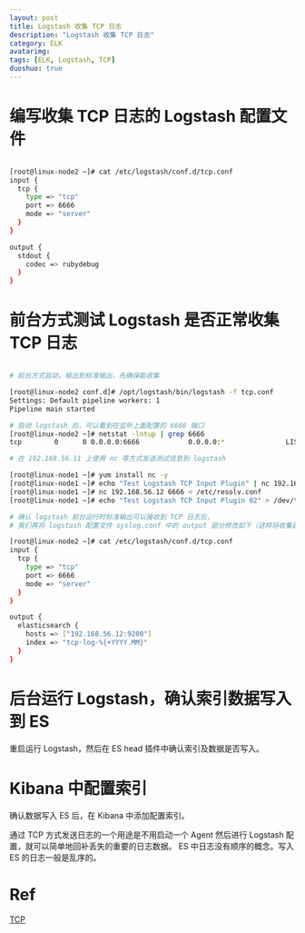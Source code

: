 ```yaml
---
layout: post
title: Logstash 收集 TCP 日志
description: "Logstash 收集 TCP 日志"
category: ELK
avatarimg:
tags: [ELK, Logstash, TCP]
duoshuo: true
---
```


# 编写收集 TCP 日志的 Logstash 配置文件

```bash

[root@linux-node2 ~]# cat /etc/logstash/conf.d/tcp.conf 
input {
  tcp {
    type => "tcp"
    port => 6666
    mode => "server"
  }
}

output {
  stdout {
    codec => rubydebug
  }
}

```    

# 前台方式测试 Logstash 是否正常收集 TCP 日志

```bash

# 前台方式启动，输出到标准输出，先确保能收集

[root@linux-node2 conf.d]# /opt/logstash/bin/logstash -f tcp.conf 
Settings: Default pipeline workers: 1
Pipeline main started

# 启动 logstash 后，可以看到在监听上面配置的 6666 端口
[root@linux-node2 ~]# netstat -lntup | grep 6666
tcp        0      0 0.0.0.0:6666            0.0.0.0:*               LISTEN      41206/java 

# 在 192.168.56.11 上使用 nc 等方式发送测试信息到 logstash

[root@linux-node1 ~]# yum install nc -y
[root@linux-node1 ~]# echo "Test Logstash TCP Input Plugin" | nc 192.168.56.12 6666
[root@linux-node1 ~]# nc 192.168.56.12 6666 < /etc/resolv.conf
[root@linux-node1 ~]# echo "Test Logstash TCP Input Plugin 02" > /dev/tcp/192.168.56.12/6666

# 确认 logstash 前台运行时标准输出可以接收到 TCP 日志后，
# 我们再将 logstash 配置文件 syslog.conf 中的 output 部分修改如下（这样将收集到的 TCP 日志写入到 ES）:

[root@linux-node2 ~]# cat /etc/logstash/conf.d/tcp.conf 
input {
  tcp {
    type => "tcp"
    port => 6666
    mode => "server"
  }
}

output {
  elasticsearch {
    hosts => ["192.168.56.12:9200"]
    index => "tcp-log-%{+YYYY.MM}"    
  }
}

```    

# 后台运行 Logstash，确认索引数据写入到 ES

重启运行 Logstash，然后在 ES head 插件中确认索引及数据是否写入。  

# Kibana 中配置索引

确认数据写入 ES 后，在 Kibana 中添加配置索引。

>
通过 TCP 方式发送日志的一个用途是不用启动一个 Agent 然后进行 Logstash 配置，就可以简单地回补丢失的重要的日志数据。
ES 中日志没有顺序的概念。写入 ES 的日志一般是乱序的。

# Ref
[TCP](https://www.elastic.co/guide/en/logstash/current/plugins-inputs-tcp.html)  

